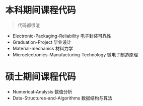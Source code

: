 # 本科期间课程代码

> 代码都很渣

* Electronic-Packaging-Reliability 电子封装可靠性  
* Graduation-Project 毕业设计  
* Material-mechanics 材料力学  
* Microelectronics-Manufacturing-Technology 微电子制造原理  

# 硕士期间课程代码

* Numerical-Analysis 数值分析  
* Data-Structures-and-Algorithms 数据结构与算法